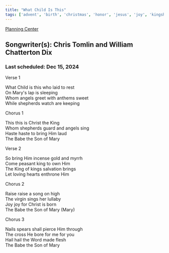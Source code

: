 ```yaml
---
title: "What Child Is This"
tags: ['advent', 'birth', 'christmas', 'honor', 'jesus', 'joy', 'kingship', 'messiah', 'reverence', 'salvation', 'son-of-god']
---
```


[Planning Center](https://services.planningcenteronline.com/songs/12967186)

## Songwriter(s): Chris Tomlin and William Chatterton Dix
### Last scheduled: Dec 15, 2024          

Verse 1  
  
What Child is this who laid to rest  
On Mary's lap is sleeping  
Whom angels greet with anthems sweet  
While shepherds watch are keeping  
  
Chorus 1  
  
This this is Christ the King  
Whom shepherds guard and angels sing  
Haste haste to bring Him laud  
The Babe the Son of Mary  
  
Verse 2  
  
So bring Him incense gold and myrrh  
Come peasant king to own Him  
The King of kings salvation brings  
Let loving hearts enthrone Him  
  
Chorus 2  
  
Raise raise a song on high  
The virgin sings her lullaby  
Joy joy for Christ is born  
The Babe the Son of Mary (Mary)  
  
Chorus 3  
  
Nails spears shall pierce Him through  
The cross He bore for me for you  
Hail hail the Word made flesh  
The Babe the Son of Mary
